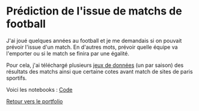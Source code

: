 # Prédiction de l'issue de matchs de football

J'ai joué quelques années au football et je me demandais si on pouvait prévoir l'issue d'un match. En d'autres mots, prévoir quelle équipe va l'emporter ou si le match se finira par une égalité. 

Pour cela, j'ai téléchargé plusieurs [jeux de données](http://www.football-data.co.uk/data.php) (un par saison) des résultats des matchs ainsi que certaine cotes avant match de sites de paris sportifs.

Voici les notebooks : [Code](https://github.com/ThibaultLanthiez/Prediction-issue-matchs-foot/blob/main/Projet_1_Classification_Odds_Football_leagues.ipynb)

[Retour vers le portfolio](https://github.com/ThibaultLanthiez/Portfolio)
